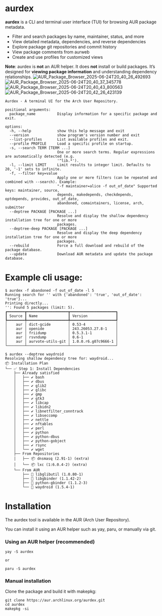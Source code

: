 # aurdex

**aurdex** is a CLI and terminal user interface (TUI) for browsing AUR package metadata.

- Filter and search packages by name, maintainer, status, and more
- View detailed metadata, dependencies, and reverse dependencies
- Explore package git repositories and commit history
- View package comments from aurweb
- Create and use profiles for customized views

**Note**: aurdex is **not** an AUR helper. It does **not** install or build packages.
It’s designed for **viewing package information** and understanding dependency relationships.
![AUR_Package_Browser_2025-06-24T20_40_26_492693](https://github.com/user-attachments/assets/d63b2ba5-e6cb-4c4d-a31e-6b355120fdcb)
![AUR_Package_Browser_2025-06-24T20_40_37_345778](https://github.com/user-attachments/assets/cf1bcaba-79b1-47f6-99d8-7afeb6105611)
![AUR_Package_Browser_2025-06-24T20_40_43_800563](https://github.com/user-attachments/assets/11398438-f363-49f2-a42b-7ae9ce433228)
![AUR_Package_Browser_2025-06-24T20_42_26_423139](https://github.com/user-attachments/assets/bece2564-7133-4436-a665-144311c83e29)

```
Aurdex - A terminal UI for the Arch User Repository.

positional arguments:
  package_name          Display information for a specific package and exit.

options:
  -h, --help            show this help message and exit
  --version             show program's version number and exit
  --list-profiles       List available profiles and exit.
  --profile PROFILE     Load a specific profile on startup.
  -s, --search TERM [TERM ...]
                        One or more search terms. Regular expressions are automatically detected (e.g.
                        '^lib.*').
  -l, --limit LIMIT     Limit results to integer limit. Defaults to 20, '-1' sets to infinite.
  -f, --filter key=value
                        Apply one or more filters (can be repeated and combined with --search). Example:
                        "-f maintainer=alice -f out_of_date" Supported keys: maintainer, source,
                        depends, makedepends, checkdepends, optdepends, provides, out_of_date,
                        abandoned, comaintainers, license, arch, submitter
  --deptree PACKAGE [PACKAGE ...]
                        Resolve and display the shallow dependency installation tree for one or more
                        packages.
  --deptree-deep PACKAGE [PACKAGE ...]
                        Resolve and display the deep dependency installation tree for one or more
                        packages.
  --rebuild             Force a full download and rebuild of the package database.
  --update              Download AUR metadata and update the package database.
```
# Example cli usage:
```
$ aurdex -f abandoned -f out_of_date -l 5
Running search for '' with {'abandoned': 'true', 'out_of_date': 'true'}...
Printing directly...
'': Found 5 packages (limit: 5).
┏━━━━━━━━┳━━━━━━━━━━━━━━━━━━━┳━━━━━━━━━━━━━━━━━━━━━┓
┃ Source ┃ Name              ┃ Version             ┃
┡━━━━━━━━╇━━━━━━━━━━━━━━━━━━━╇━━━━━━━━━━━━━━━━━━━━━┩
│    aur │ dict-gcide        │ 0.53-4              │
│    aur │ openide           │ 243.26053.27.8-1    │
│    aur │ friidump          │ 0.5.3.1-1           │
│    aur │ rsvndump          │ 0.6-1               │
│    aur │ aurvote-utils-git │ 1.0.0.r6.g07c9666-1 │
└────────┴───────────────────┴─────────────────────┘

$ aurdex --deptree waydroid
Resolving shallow dependency tree for: waydroid...
📦 Installation Plan
└── ✅ Step 1: Install Dependencies
    ├── Already satisfied
    │   ├── ✔️ bash
    │   ├── ✔️ dbus
    │   ├── ✔️ glib2
    │   ├── ✔️ glibc
    │   ├── ✔️ gmp
    │   ├── ✔️ gtk3
    │   ├── ✔️ libcap
    │   ├── ✔️ libidn2
    │   ├── ✔️ libnetfilter_conntrack
    │   ├── ✔️ libseccomp
    │   ├── ✔️ nettle
    │   ├── ✔️ nftables
    │   ├── ✔️ perl
    │   ├── ✔️ python
    │   ├── ✔️ python-dbus
    │   ├── ✔️ python-gobject
    │   ├── ✔️ rsync
    │   └── ✔️ wget
    ├── From Repositories
    │   ├── 📦 dnsmasq (2.91-1) (extra)
    │   └── 📦 lxc (1:6.0.4-2) (extra)
    └── From AUR
        ├── 🔨 libglibutil (1.0.80-1)
        ├── 🔨 libgbinder (1.1.42-2)
        ├── 🔨 python-gbinder (1.1.2-3)
        └── 🔨 waydroid (1.5.4-1)
```

# Installation

The aurdex tool is available in the AUR (Arch User Repository).

You can install it using an AUR helper such as yay, paru, or manually via git.

### Using an AUR helper (recommended)

```
yay -S aurdex

or

paru -S aurdex
```

### Manual installation

Clone the package and build it with makepkg:

```
git clone https://aur.archlinux.org/aurdex.git
cd aurdex
makepkg -si
```

